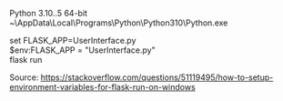 Python 3.10..5 64-bit ~\AppData\Local\Programs\Python\Python310\Python.exe

set FLASK_APP=UserInterface.py\
$env:FLASK_APP = "UserInterface.py"\
flask run

Source: https://stackoverflow.com/questions/51119495/how-to-setup-environment-variables-for-flask-run-on-windows
